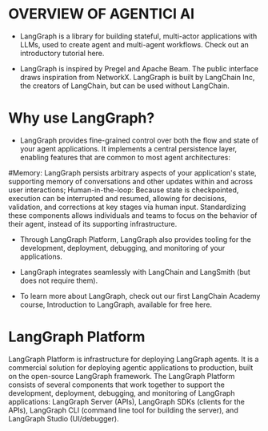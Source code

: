 # OVERVIEW OF AGENTICI AI 
- LangGraph is a library for building stateful, multi-actor applications with LLMs, used to create agent and multi-agent workflows. Check out an introductory tutorial here.

- LangGraph is inspired by Pregel and Apache Beam. The public interface draws inspiration from NetworkX. LangGraph is built by LangChain Inc, the creators of LangChain, but can be used without LangChain.

# Why use LangGraph?
- LangGraph provides fine-grained control over both the flow and state of your agent applications. It implements a central persistence layer, enabling features that are common to most agent architectures:

#Memory: LangGraph persists arbitrary aspects of your application's state, supporting memory of conversations and other updates within and across user interactions;
Human-in-the-loop: Because state is checkpointed, execution can be interrupted and resumed, allowing for decisions, validation, and corrections at key stages via human input.
Standardizing these components allows individuals and teams to focus on the behavior of their agent, instead of its supporting infrastructure.

- Through LangGraph Platform, LangGraph also provides tooling for the development, deployment, debugging, and monitoring of your applications.

- LangGraph integrates seamlessly with LangChain and LangSmith (but does not require them).

- To learn more about LangGraph, check out our first LangChain Academy course, Introduction to LangGraph, available for free here.

# LangGraph Platform
LangGraph Platform is infrastructure for deploying LangGraph agents. It is a commercial solution for deploying agentic applications to production, built on the open-source LangGraph framework. The LangGraph Platform consists of several components that work together to support the development, deployment, debugging, and monitoring of LangGraph applications: LangGraph Server (APIs), LangGraph SDKs (clients for the APIs), LangGraph CLI (command line tool for building the server), and LangGraph Studio (UI/debugger).


